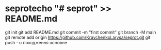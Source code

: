 # seprotecho "# seprot" >> README.md 
git init 
git add README.md 
git commit -m "first commit" 
git branch -M main 
git remote add origin https://github.com/KravchenkoLarysa/seprot.git
 git push - u походження основне
